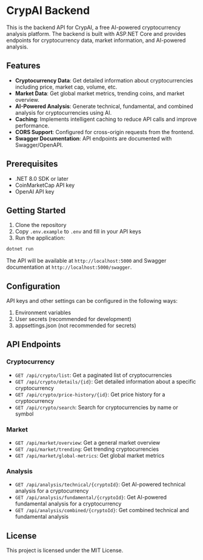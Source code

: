 # CrypAI Backend

This is the backend API for CrypAI, a free AI-powered cryptocurrency analysis platform. The backend is built with ASP.NET Core and provides endpoints for cryptocurrency data, market information, and AI-powered analysis.

## Features

- **Cryptocurrency Data**: Get detailed information about cryptocurrencies including price, market cap, volume, etc.
- **Market Data**: Get global market metrics, trending coins, and market overview.
- **AI-Powered Analysis**: Generate technical, fundamental, and combined analysis for cryptocurrencies using AI.
- **Caching**: Implements intelligent caching to reduce API calls and improve performance.
- **CORS Support**: Configured for cross-origin requests from the frontend.
- **Swagger Documentation**: API endpoints are documented with Swagger/OpenAPI.

## Prerequisites

- .NET 8.0 SDK or later
- CoinMarketCap API key
- OpenAI API key

## Getting Started

1. Clone the repository
2. Copy `.env.example` to `.env` and fill in your API keys
3. Run the application:

```bash
dotnet run
```

The API will be available at `http://localhost:5000` and Swagger documentation at `http://localhost:5000/swagger`.

## Configuration

API keys and other settings can be configured in the following ways:

1. Environment variables
2. User secrets (recommended for development)
3. appsettings.json (not recommended for secrets)

## API Endpoints

### Cryptocurrency

- `GET /api/crypto/list`: Get a paginated list of cryptocurrencies
- `GET /api/crypto/details/{id}`: Get detailed information about a specific cryptocurrency
- `GET /api/crypto/price-history/{id}`: Get price history for a cryptocurrency
- `GET /api/crypto/search`: Search for cryptocurrencies by name or symbol

### Market

- `GET /api/market/overview`: Get a general market overview
- `GET /api/market/trending`: Get trending cryptocurrencies
- `GET /api/market/global-metrics`: Get global market metrics

### Analysis

- `GET /api/analysis/technical/{cryptoId}`: Get AI-powered technical analysis for a cryptocurrency
- `GET /api/analysis/fundamental/{cryptoId}`: Get AI-powered fundamental analysis for a cryptocurrency
- `GET /api/analysis/combined/{cryptoId}`: Get combined technical and fundamental analysis

## License

This project is licensed under the MIT License.
